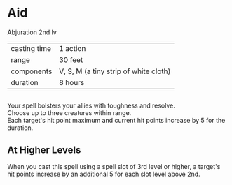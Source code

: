# Aid

Abjuration 2nd lv

|              |                                       |
| ------------ | ------------------------------------- |
| casting time | 1 action                              |
| range        | 30 feet                               |
| components   | V, S, M (a tiny strip of white cloth) |
| duration     | 8 hours                               |


##

Your spell bolsters your allies with toughness and resolve.  
Choose up to three creatures within range.  
Each target's hit point maximum and current hit points increase by 5 for the duration.  

## At Higher Levels

When you cast this spell using a spell slot of 3rd level or higher, a target's hit points increase by an additional 5 for each slot level above 2nd.  
